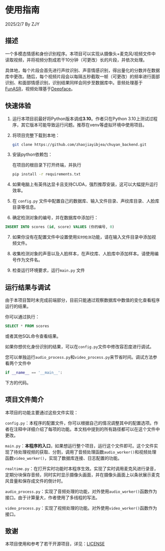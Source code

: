 # 使用指南

2025/2/7 By ZJY

## 描述

一个多模态情感和身份识别程序。本项目可以实现从摄像头+麦克风/视频文件中读取视频，并将视频分割成若干10分钟（可更改）长的片段，并依次处理。

具体地，每个片段会首先进行声纹识别、声音情感识别，得出量化的分数并在数据库中更改。随后，每个视频片段会以每隔五秒截取一帧（可更改）的频率进行面部识别、和面部情感识别，识别结果同样会同步至数据库中。音频处理基于[FunASR](https://github.com/modelscope/FunASR)，视频处理基于[Deepface](https://github.com/serengil/deepface)。



## 快速体验

1. 运行本项目前最好将Python版本调成**3.10**。作者只在Python 3.10上测试过程序，其它版本可能导致运行问题。推荐在venv等虚拟环境中使用项目。

2. 将项目完整下载到本地：

    ```bash
    git clone https://github.com/zhaojiayibjea/chuyan_backend.git
    ```

3. 安装python依赖包：

    在项目的根目录下打开终端，并执行

    ```bash
    pip install -r requirements.txt
    ```

4. 如果电脑上有英伟达显卡且支持CUDA，强烈推荐安装，这可以大幅提升运行效率。

5. 在 `config.py` 文件中配置自己的数据库、输入文件目录、声纹库目录、人脸库目录等信息。

6. 确定检测对象的编号，并在数据库中添加行：

```sql
INSERT INTO scores (id, score) VALUES (你的编号, 0)
```

7. 如果你没有在配置文件中设置使用`实时检测`功能，请在输入文件目录中添加视频文件。

8. 收集检测对象的声音以及人脸样本，在声纹库、人脸库中添加样本。请使用编号作为文件名。

9. 检查运行环境要求，运行`main.py` 文件

 

## 运行结果与调试

由于本项目暂时未完成前端部分，目前只能通过观察数据库中数值的变化查看程序运行的结果。

你可以通过执行：

```sql
SELECT * FROM scores
```

或者其他SQL命令查看结果。

如果你想优化身份识别的结果，可以在`config.py`文件中修改容忍度进行调试。

您可以单独运行`audio_process.py`和`video_process.py`来节省时间。调试方法参看两个文件中

```python
if __name__ == '__main__':
```

 下方的代码。

## 项目文件简介

本项目的功能主要通过这些文件实现：

`config.py`：本程序的配置文件，你可以根据自己的情况调整其中的配置选项。作者在注释中详细介绍了每项的功能。本文档中提到的所有路径都可以在这个文件中更改。

`main.py`：**本程序的入口**，如果想运行整个项目，运行这个文件即可。这个文件实现了待处理视频的获取、分割，调用了音频处理函数`audio_worker()`和视频处理函数`video_worker()`，实现了数据库连接、日志配置的功能。

`realtime.py`：在打开实时功能时本程序生效。实现了实时调用麦克风进行录音，定期分块保存音频，同时实时显示摄像头画面，并在摄像头画面上以条状展示麦克风音量和保存成文件的倒计时。

`audio_process.py`：实现了音频处理的功能，对外使用`audio_worker()`函数作为接口。由于计算量大，作者使用了多线程的写法。

`video_process.py`：实现了视频处理的功能。对外使用`video_worker()`函数作为接口。



## 致谢

本项目使用和参考了若干开源项目，详见：[LICENSE](LICENSE.md)

